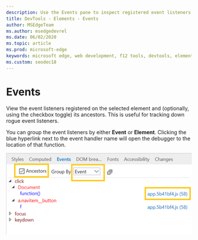 ```yaml
---
description: Use the Events pane to inspect registered event listeners on the page
title: DevTools - Elements - Events
author: MSEdgeTeam
ms.author: msedgedevrel
ms.date: 06/02/2020
ms.topic: article
ms.prod: microsoft-edge
keywords: microsoft edge, web development, f12 tools, devtools, elements, event listeners, event handlers
ms.custom: seodec18
---
```


# Events 

View the event listeners registered on the selected element and (optionally, using the checkbox toggle) its ancestors. This is useful for tracking down rogue event listeners. 

You can group the event listeners by either **Event** or **Element**. Clicking the blue hyperlink next to the event handler name will open the debugger to the location of that function.

![Events pane](../media/elements_events.png)